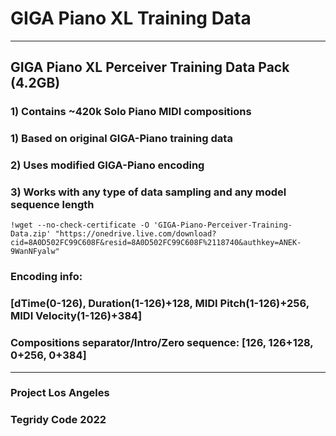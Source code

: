 # GIGA Piano XL Training Data

***

## GIGA Piano XL Perceiver Training Data Pack (4.2GB)

### 1) Contains ~420k Solo Piano MIDI compositions
### 1) Based on original GIGA-Piano training data
### 2) Uses modified GIGA-Piano encoding
### 3) Works with any type of data sampling and any model sequence length

```
!wget --no-check-certificate -O 'GIGA-Piano-Perceiver-Training-Data.zip' "https://onedrive.live.com/download?cid=8A0D502FC99C608F&resid=8A0D502FC99C608F%2118740&authkey=ANEK-9WanNFyalw"
```

### Encoding info:
### [dTime(0-126), Duration(1-126)+128, MIDI Pitch(1-126)+256, MIDI Velocity(1-126)+384]
### Compositions separator/Intro/Zero sequence: [126, 126+128, 0+256, 0+384]

***

### Project Los Angeles
### Tegridy Code 2022
